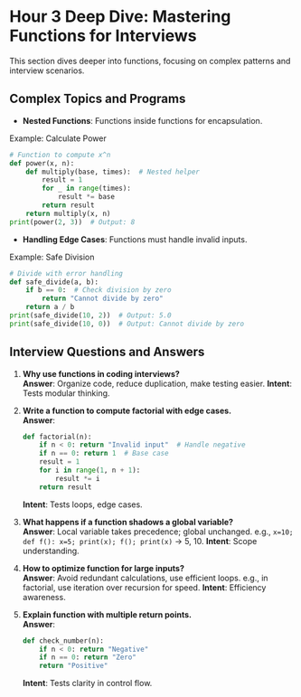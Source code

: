 # Hour 3 Deep Dive: Mastering Functions for Interviews

This section dives deeper into functions, focusing on complex patterns and interview scenarios.

## Complex Topics and Programs
- **Nested Functions**: Functions inside functions for encapsulation.

Example: Calculate Power
```python
# Function to compute x^n
def power(x, n):
    def multiply(base, times):  # Nested helper
        result = 1
        for _ in range(times):
            result *= base
        return result
    return multiply(x, n)
print(power(2, 3))  # Output: 8
```

- **Handling Edge Cases**: Functions must handle invalid inputs.

Example: Safe Division
```python
# Divide with error handling
def safe_divide(a, b):
    if b == 0:  # Check division by zero
        return "Cannot divide by zero"
    return a / b
print(safe_divide(10, 2))  # Output: 5.0
print(safe_divide(10, 0))  # Output: Cannot divide by zero
```

## Interview Questions and Answers
1. **Why use functions in coding interviews?**  
   **Answer**: Organize code, reduce duplication, make testing easier. **Intent**: Tests modular thinking.

2. **Write a function to compute factorial with edge cases.**  
   **Answer**:
   ```python
   def factorial(n):
       if n < 0: return "Invalid input"  # Handle negative
       if n == 0: return 1  # Base case
       result = 1
       for i in range(1, n + 1):
           result *= i
       return result
   ```
   **Intent**: Tests loops, edge cases.

3. **What happens if a function shadows a global variable?**  
   **Answer**: Local variable takes precedence; global unchanged. e.g., `x=10; def f(): x=5; print(x); f(); print(x)` → 5, 10. **Intent**: Scope understanding.

4. **How to optimize function for large inputs?**  
   **Answer**: Avoid redundant calculations, use efficient loops. e.g., in factorial, use iteration over recursion for speed. **Intent**: Efficiency awareness.

5. **Explain function with multiple return points.**  
   **Answer**:
   ```python
   def check_number(n):
       if n < 0: return "Negative"
       if n == 0: return "Zero"
       return "Positive"
   ```
   **Intent**: Tests clarity in control flow.